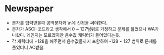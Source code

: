 # Newspaper

- 문자를 입력받을때 공백문자와 \n에 신경을 써야한다.
- 문자가 ASCII 코드라고 생각해서 0 ~ 127범위로 가정하고 문제를 풀었으나 WA가 나왔다. 왜인지는 모르겠지만 음수값 캐릭터가 들어있다는듯.
- 각 캐릭터에 +128을 해주면서 음수값들까지 포함하여 -128 ~ 127 범위로 문제를 풀었더니 AC받음.
